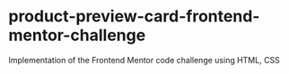 # product-preview-card-frontend-mentor-challenge
Implementation of the Frontend Mentor code challenge using HTML, CSS
